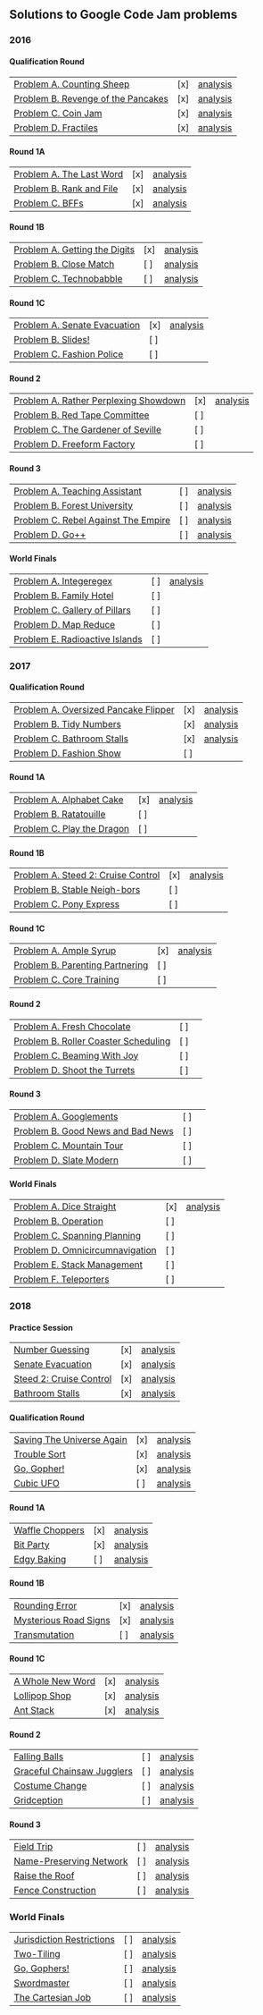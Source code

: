 ## Solutions to Google Code Jam problems

### 2016

#### Qualification Round

|                                                                                                                 |     |                                                                                      |
|-----------------------------------------------------------------------------------------------------------------|-----|--------------------------------------------------------------------------------------|
| [Problem A. Counting Sheep](https://codejam.withgoogle.com/codejam/contest/6254486/dashboard#s=p0&a=0)          | [x] | [analysis](https://codejam.withgoogle.com/codejam/contest/6254486/dashboard#s=a&a=0) |
| [Problem B. Revenge of the Pancakes](https://codejam.withgoogle.com/codejam/contest/6254486/dashboard#s=p1&a=0) | [x] | [analysis](https://codejam.withgoogle.com/codejam/contest/6254486/dashboard#s=a&a=1) |
| [Problem C. Coin Jam](https://codejam.withgoogle.com/codejam/contest/6254486/dashboard#s=p2&a=0)                | [x] | [analysis](https://codejam.withgoogle.com/codejam/contest/6254486/dashboard#s=a&a=2) |
| [Problem D. Fractiles](https://codejam.withgoogle.com/codejam/contest/6254486/dashboard#s=p3&a=0)               | [x] | [analysis](https://codejam.withgoogle.com/codejam/contest/6254486/dashboard#s=a&a=3) |

#### Round 1A

|                                                                                                               |     |                                                                                      |
|---------------------------------------------------------------------------------------------------------------|-----|--------------------------------------------------------------------------------------|
| [Problem A. The Last Word](https://codejam.withgoogle.com/codejam/contest/4304486/dashboard#s=p0&a=0)         | [x] | [analysis](https://codejam.withgoogle.com/codejam/contest/4304486/dashboard#s=a&a=0) |
| [Problem B. Rank and File](https://codejam.withgoogle.com/codejam/contest/4304486/dashboard#s=p1&a=0)         | [x] | [analysis](https://codejam.withgoogle.com/codejam/contest/4304486/dashboard#s=a&a=1) |
| [Problem C. BFFs](https://codejam.withgoogle.com/codejam/contest/4304486/dashboard#s=p2&a=0)                  | [x] | [analysis](https://codejam.withgoogle.com/codejam/contest/4304486/dashboard#s=a&a=2) |

#### Round 1B

|                                                                                                               |     |                                                                                       |
|---------------------------------------------------------------------------------------------------------------|-----|---------------------------------------------------------------------------------------|
| [Problem A. Getting the Digits](https://codejam.withgoogle.com/codejam/contest/11254486/dashboard#s=p0)       | [x] | [analysis](https://codejam.withgoogle.com/codejam/contest/11254486/dashboard#s=a&a=0) |
| [Problem B. Close Match](https://codejam.withgoogle.com/codejam/contest/11254486/dashboard#s=p1&a=0)          | [ ] | [analysis]()         |
| [Problem C. Technobabble](https://codejam.withgoogle.com/codejam/contest/11254486/dashboard#s=p2&a=0)         | [ ] | [analysis]()         |

#### Round 1C

|                                                                                                               |     |                                                                                      |
|---------------------------------------------------------------------------------------------------------------|-----|--------------------------------------------------------------------------------------|
| [Problem A. Senate Evacuation](https://codejam.withgoogle.com/codejam/contest/4314486/dashboard#s=p0)         | [x] | [analysis](https://codejam.withgoogle.com/codejam/contest/4314486/dashboard#s=a&a=0) |
| [Problem B. Slides!](https://codejam.withgoogle.com/codejam/contest/4314486/dashboard#s=p1&a=0)               | [ ] |          |
| [Problem C. Fashion Police](https://codejam.withgoogle.com/codejam/contest/4314486/dashboard#s=p2&a=0)        | [ ] |          |

#### Round 2

|                                                                                                                 |     |                                                                                       |
|-----------------------------------------------------------------------------------------------------------------|-----|---------------------------------------------------------------------------------------|
| [Problem A. Rather Perplexing Showdown](https://codejam.withgoogle.com/codejam/contest/10224486/dashboard#s=p0) | [x] | [analysis](https://codejam.withgoogle.com/codejam/contest/10224486/dashboard#s=a&a=0) |
| [Problem B. Red Tape Committee](https://codejam.withgoogle.com/codejam/contest/10224486/dashboard#s=p1)         | [ ] |                                                                                       |
| [Problem C. The Gardener of Seville](https://codejam.withgoogle.com/codejam/contest/10224486/dashboard#s=p2)    | [ ] |                                                                                       |
| [Problem D. Freeform Factory](https://codejam.withgoogle.com/codejam/contest/10224486/dashboard#s=p3)           | [ ] |                                                                                       |

#### Round 3

|                                                                                                       |     |              |
|-------------------------------------------------------------------------------------------------------|-----|--------------|
| [Problem A. Teaching Assistant](https://code.google.com/codejam/contest/3224486/dashboard#s=p0)       | [ ] | [analysis]() |
| [Problem B. Forest University](https://code.google.com/codejam/contest/3224486/dashboard#s=p1)        | [ ] | [analysis]() |
| [Problem C. Rebel Against The Empire](https://code.google.com/codejam/contest/3224486/dashboard#s=p2) | [ ] | [analysis]() |
| [Problem D. Go++](https://code.google.com/codejam/contest/3224486/dashboard#s=p3)                     | [ ] | [analysis]() |

#### World Finals

|                                                                                                  |     |              |
|--------------------------------------------------------------------------------------------------|-----|--------------|
| [Problem A. Integeregex](https://code.google.com/codejam/contest/7234486/dashboard#s=p0)         | [ ] | [analysis]() |
| [Problem B. Family Hotel](https://code.google.com/codejam/contest/7234486/dashboard#s=p1)        | [ ] |              |
| [Problem C. Gallery of Pillars](https://code.google.com/codejam/contest/7234486/dashboard#s=p2)  | [ ] |              |
| [Problem D. Map Reduce](https://code.google.com/codejam/contest/7234486/dashboard#s=p3)          | [ ] |              |
| [Problem E. Radioactive Islands](https://code.google.com/codejam/contest/7234486/dashboard#s=p4) | [ ] |              |

### 2017

#### Qualification Round

|                                                                                                               |     |                                                                                      |
|---------------------------------------------------------------------------------------------------------------|-----|--------------------------------------------------------------------------------------|
| [Problem A. Oversized Pancake Flipper](https://codejam.withgoogle.com/codejam/contest/3264486/dashboard#s=p0) | [x] | [analysis](https://codejam.withgoogle.com/codejam/contest/3264486/dashboard#s=a&a=0) |
| [Problem B. Tidy Numbers](https://codejam.withgoogle.com/codejam/contest/3264486/dashboard#s=p1)              | [x] | [analysis](https://codejam.withgoogle.com/codejam/contest/3264486/dashboard#s=a&a=1) |
| [Problem C. Bathroom Stalls](https://codejam.withgoogle.com/codejam/contest/3264486/dashboard#s=p2)           | [x] | [analysis](https://codejam.withgoogle.com/codejam/contest/3264486/dashboard#s=a&a=2) |
| [Problem D. Fashion Show](https://codejam.withgoogle.com/codejam/contest/3264486/dashboard#s=p3)              | [ ] |                                                                                      |

#### Round 1A

|                                                                                                               |     |                                                                                      |
|---------------------------------------------------------------------------------------------------------------|-----|--------------------------------------------------------------------------------------|
| [Problem A. Alphabet Cake](https://codejam.withgoogle.com/codejam/contest/5304486/dashboard#s=p0)             | [x] | [analysis](https://codejam.withgoogle.com/codejam/contest/5304486/dashboard#s=a&a=0) |
| [Problem B. Ratatouille](https://codejam.withgoogle.com/codejam/contest/5304486/dashboard#s=p1)               | [ ] |          |
| [Problem C. Play the Dragon](https://codejam.withgoogle.com/codejam/contest/5304486/dashboard#s=p2)           | [ ] |          |

#### Round 1B

|                                                                                                               |     |                                                                                   |
|---------------------------------------------------------------------------------------------------------------|-----|-----------------------------------------------------------------------------------|
| [Problem A. Steed 2: Cruise Control](https://codejam.withgoogle.com/codejam/contest/8294486/dashboard#s=p0)   | [x] | [analysis](https://codejam.withgoogle.com/codejam/contest/8294486/dashboard#s=p0) |
| [Problem B. Stable Neigh-bors](https://codejam.withgoogle.com/codejam/contest/8294486/dashboard#s=p1)         | [ ] |          |
| [Problem C. Pony Express](https://codejam.withgoogle.com/codejam/contest/8294486/dashboard#s=p2)              | [ ] |          |

#### Round 1C

|                                                                                                               |     |                                                                                      |
|---------------------------------------------------------------------------------------------------------------|-----|--------------------------------------------------------------------------------------|
| [Problem A. Ample Syrup](https://codejam.withgoogle.com/codejam/contest/3274486/dashboard#s=p0)               | [x] | [analysis](https://codejam.withgoogle.com/codejam/contest/3274486/dashboard#s=a&a=0) |
| [Problem B. Parenting Partnering](https://codejam.withgoogle.com/codejam/contest/3274486/dashboard#s=p1)      | [ ] |          |
| [Problem C. Core Training](https://codejam.withgoogle.com/codejam/contest/3274486/dashboard#s=p2)             | [ ] |          |

#### Round 2

|                                                                                                               |     |          |
|---------------------------------------------------------------------------------------------------------------|-----|----------|
| [Problem A. Fresh Chocolate](https://codejam.withgoogle.com/codejam/contest/5314486/dashboard#s=p0)           | [ ] |          |
| [Problem B. Roller Coaster Scheduling](https://codejam.withgoogle.com/codejam/contest/5314486/dashboard#s=p1) | [ ] |          |
| [Problem C. Beaming With Joy](https://codejam.withgoogle.com/codejam/contest/5314486/dashboard#s=p2)          | [ ] |          |
| [Problem D. Shoot the Turrets](https://codejam.withgoogle.com/codejam/contest/5314486/dashboard#s=p3)         | [ ] |          |

#### Round 3

|                                                                                                               |     |          |
|---------------------------------------------------------------------------------------------------------------|-----|----------|
| [Problem A. Googlements](https://codejam.withgoogle.com/codejam/contest/8304486/dashboard#s=p0)               | [ ] |          |
| [Problem B. Good News and Bad News](https://codejam.withgoogle.com/codejam/contest/8304486/dashboard#s=p1)    | [ ] |          |
| [Problem C. Mountain Tour](https://codejam.withgoogle.com/codejam/contest/8304486/dashboard#s=p2)             | [ ] |          |
| [Problem D. Slate Modern](https://codejam.withgoogle.com/codejam/contest/8304486/dashboard#s=p3)              | [ ] |          |

#### World Finals

|                                                                                                               |     |          |
|---------------------------------------------------------------------------------------------------------------|-----|----------|
| [Problem A. Dice Straight](https://codejam.withgoogle.com/codejam/contest/6314486/dashboard#s=p0)             | [x] | [analysis](https://codejam.withgoogle.com/codejam/contest/6314486/dashboard#s=a&a=0) |
| [Problem B. Operation](https://codejam.withgoogle.com/codejam/contest/6314486/dashboard#s=p1)                 | [ ] |          |
| [Problem C. Spanning Planning](https://codejam.withgoogle.com/codejam/contest/6314486/dashboard#s=p2)         | [ ] |          |
| [Problem D. Omnicircumnavigation](https://codejam.withgoogle.com/codejam/contest/6314486/dashboard#s=p3)      | [ ] |          |
| [Problem E. Stack Management](https://codejam.withgoogle.com/codejam/contest/6314486/dashboard#s=p4)          | [ ] |          |
| [Problem F. Teleporters](https://codejam.withgoogle.com/codejam/contest/6314486/dashboard#s=p5)               | [ ] |          |


### 2018

#### Practice Session

|                                                                                                                       |     |                                                                                                       |
|-----------------------------------------------------------------------------------------------------------------------|-----|-------------------------------------------------------------------------------------------------------|
| [Number Guessing](https://codejam.withgoogle.com/2018/challenges/0000000000000130/dashboard)                          | [x] | [analysis](https://codejam.withgoogle.com/2018/challenges/0000000000000130/analysis/0000000000000523) |
| [Senate Evacuation](https://codejam.withgoogle.com/2018/challenges/0000000000000130/dashboard/00000000000004c0)       | [x] | [analysis](https://codejam.withgoogle.com/2018/challenges/0000000000000130/analysis/00000000000004c0) |
| [Steed 2: Cruise Control](https://codejam.withgoogle.com/2018/challenges/0000000000000130/dashboard/0000000000000524) | [x] | [analysis](https://codejam.withgoogle.com/2018/challenges/0000000000000130/analysis/0000000000000524) |
| [Bathroom Stalls](https://codejam.withgoogle.com/2018/challenges/0000000000000130/dashboard/0000000000000652)         | [x] | [analysis](https://codejam.withgoogle.com/2018/challenges/0000000000000130/analysis/0000000000000652) |

#### Qualification Round

|                                                                                                            |     |                                                                                                       |
|------------------------------------------------------------------------------------------------------------|-----|-------------------------------------------------------------------------------------------------------|
| [Saving The Universe Again](https://codejam.withgoogle.com/2018/challenges/00000000000000cb/dashboard)     | [x] | [analysis](https://codejam.withgoogle.com/2018/challenges/00000000000000cb/analysis/0000000000007966) |
| [Trouble Sort](https://codejam.withgoogle.com/2018/challenges/00000000000000cb/dashboard/00000000000079cb) | [x] | [analysis](https://codejam.withgoogle.com/2018/challenges/00000000000000cb/analysis/00000000000079cb) |
| [Go, Gopher!](https://codejam.withgoogle.com/2018/challenges/00000000000000cb/dashboard/0000000000007a30)  | [x] | [analysis](https://codejam.withgoogle.com/2018/challenges/00000000000000cb/analysis/0000000000007a30) |
| [Cubic UFO](https://codejam.withgoogle.com/2018/challenges/00000000000000cb/dashboard/00000000000079cc)    | [ ] | [analysis](https://codejam.withgoogle.com/2018/challenges/00000000000000cb/analysis/00000000000079cc) |

#### Round 1A

|                                                                                                           |     |                                                                                                       |
|-----------------------------------------------------------------------------------------------------------|-----|-------------------------------------------------------------------------------------------------------|
| [Waffle Choppers](https://codejam.withgoogle.com/2018/challenges/0000000000007883/dashboard)              | [x] | [analysis](https://codejam.withgoogle.com/2018/challenges/0000000000007883/analysis/000000000003005a) |
| [Bit Party](https://codejam.withgoogle.com/2018/challenges/0000000000007883/dashboard/000000000002fff6)   | [x] | [analysis](https://codejam.withgoogle.com/2018/challenges/0000000000007883/analysis/000000000002fff6) |
| [Edgy Baking](https://codejam.withgoogle.com/2018/challenges/0000000000007883/dashboard/000000000002fff7) | [ ] | [analysis](https://codejam.withgoogle.com/2018/challenges/0000000000007883/analysis/000000000002fff7) |

#### Round 1B

|                                                                                                                     |     |                                                                                                       |
|---------------------------------------------------------------------------------------------------------------------|-----|-------------------------------------------------------------------------------------------------------|
| [Rounding Error](https://codejam.withgoogle.com/2018/challenges/0000000000007764/dashboard)                         | [x] | [analysis](https://codejam.withgoogle.com/2018/challenges/0000000000007764/analysis/0000000000036601) |
| [Mysterious Road Signs](https://codejam.withgoogle.com/2018/challenges/0000000000007764/dashboard/000000000003675b) | [x] | [analysis](https://codejam.withgoogle.com/2018/challenges/0000000000007764/analysis/000000000003675b) |
| [Transmutation](https://codejam.withgoogle.com/2018/challenges/0000000000007764/dashboard/000000000003675c)         | [ ] | [analysis](https://codejam.withgoogle.com/2018/challenges/0000000000007764/analysis/000000000003675c) |

#### Round 1C

|                                                                                                             |     |                                                                                                       |
|-------------------------------------------------------------------------------------------------------------|-----|-------------------------------------------------------------------------------------------------------|
| [A Whole New Word](https://codejam.withgoogle.com/2018/challenges/0000000000007765/dashboard)               | [x] | [analysis](https://codejam.withgoogle.com/2018/challenges/0000000000007765/analysis/000000000003e064) |
| [Lollipop Shop](https://codejam.withgoogle.com/2018/challenges/0000000000007765/dashboard/000000000003e068) | [x] | [analysis](https://codejam.withgoogle.com/2018/challenges/0000000000007765/analysis/000000000003e068) |
| [Ant Stack](https://codejam.withgoogle.com/2018/challenges/0000000000007765/dashboard/000000000003e0a8)     | [x] | [analysis](https://codejam.withgoogle.com/2018/challenges/0000000000007765/analysis/000000000003e0a8) |

#### Round 2

|                                                                                                                          |     |                                                                                                       |
|--------------------------------------------------------------------------------------------------------------------------|-----|-------------------------------------------------------------------------------------------------------|
| [Falling Balls](https://codejam.withgoogle.com/2018/challenges/0000000000007706/dashboard)                               | [ ] | [analysis]() |
| [Graceful Chainsaw Jugglers](https://codejam.withgoogle.com/2018/challenges/0000000000007706/dashboard/00000000000459f3) | [ ] | [analysis]() |
| [Costume Change](https://codejam.withgoogle.com/2018/challenges/0000000000007706/dashboard/0000000000045875)             | [ ] | [analysis]() |
| [Gridception](https://codejam.withgoogle.com/2018/challenges/0000000000007706/dashboard/00000000000459f4)                | [ ] | [analysis]() |

#### Round 3

|                                                                                                                       |     |                                                                                                       |
|-----------------------------------------------------------------------------------------------------------------------|-----|-------------------------------------------------------------------------------------------------------|
| [Field Trip](https://codejam.withgoogle.com/2018/challenges/0000000000007707/dashboard)                               | [ ] | [analysis]() |
| [Name-Preserving Network](https://codejam.withgoogle.com/2018/challenges/0000000000007707/dashboard/000000000004b90e) | [ ] | [analysis]() |
| [Raise the Roof](https://codejam.withgoogle.com/2018/challenges/0000000000007707/dashboard/000000000004b90d)          | [ ] | [analysis]() |
| [Fence Construction](https://codejam.withgoogle.com/2018/challenges/0000000000007707/dashboard/000000000004b90e)      | [ ] | [analysis]() |

### World Finals

|                                                                                                                 |     |                                                                                                       |
|-----------------------------------------------------------------------------------------------------------------|-----|-------------------------------------------------------------------------------------------------------|
| [Jurisdiction Restrictions](https://codejam.withgoogle.com/2018/challenges/0000000000007766/dashboard)          | [ ] | [analysis]() |
| [Two-Tiling](https://codejam.withgoogle.com/2018/challenges/0000000000007766/dashboard/000000000004da97)        | [ ] | [analysis]() |
| [Go, Gophers!](https://codejam.withgoogle.com/2018/challenges/0000000000007766/dashboard/000000000004da2d)      | [ ] | [analysis]() |
| [Swordmaster](https://codejam.withgoogle.com/2018/challenges/0000000000007766/dashboard/000000000004d961)       | [ ] | [analysis]() |
| [The Cartesian Job](https://codejam.withgoogle.com/2018/challenges/0000000000007766/dashboard/000000000004d962) | [ ] | [analysis]() |
